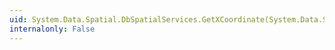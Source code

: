 ```yaml
---
uid: System.Data.Spatial.DbSpatialServices.GetXCoordinate(System.Data.Spatial.DbGeometry)
internalonly: False
---
```

